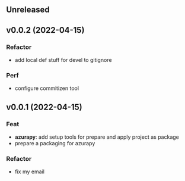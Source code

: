 ## Unreleased

## v0.0.2 (2022-04-15)

### Refactor

- add local def stuff for devel to gitignore

### Perf

- configure commitizen tool

## v0.0.1 (2022-04-15)

### Feat

- **azurapy**: add setup tools for prepare and apply project as package
- prepare a packaging for azurapy

### Refactor

- fix my email
